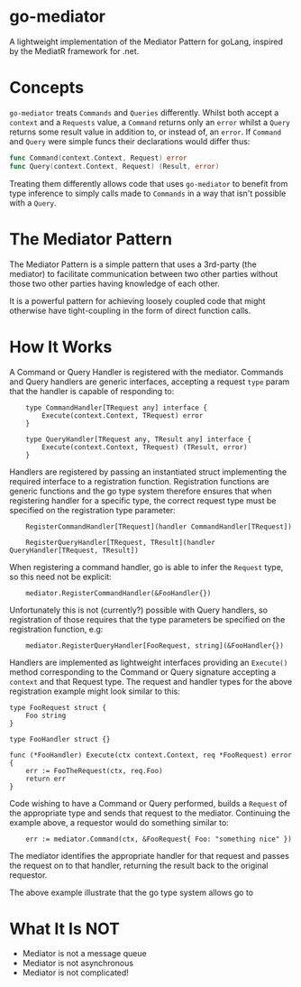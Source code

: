 # go-mediator
A lightweight implementation of the Mediator Pattern for goLang, inspired by the MediatR framework for .net.

# Concepts
`go-mediator` treats `Commands` and `Queries` differently.  Whilst both accept a `context` and a `Requests` value, a `Command` returns only an `error` whilst a `Query` returns some result value in addition to, or instead of, an `error`.  If `Command` and `Query` were simple funcs their declarations would differ thus:

```go
func Command(context.Context, Request) error
func Query(context.Context, Request) (Result, error)
```

Treating them differently allows code that uses `go-mediator` to benefit from type inference to simply calls made to `Commands` in a way that isn't possible with a `Query`. 

# The Mediator Pattern
The Mediator Pattern is a simple pattern that uses a 3rd-party (the mediator) to facilitate communication between two other parties without those two other parties having knowledge of each other.

It is a powerful pattern for achieving loosely coupled code that might otherwise have tight-coupling in the form of direct function calls.

# How It Works
A Command or Query Handler is registered with the mediator.  Commands and Query handlers are generic interfaces, accepting a request `type` param that the handler is capable of responding to:

```golang
    type CommandHandler[TRequest any] interface {
        Execute(context.Context, TRequest) error
    }

    type QueryHandler[TRequest any, TResult any] interface {
        Execute(context.Context, TRequest) (TResult, error)
    }
```

Handlers are registered by passing an instantiated struct implementing the required interface to a registration function.  Registration functions are generic functions and the go type system therefore ensures that when registering handler for a specific type, the correct request type must be specified on the registration type parameter:

```golang
    RegisterCommandHandler[TRequest](handler CommandHandler[TRequest])

    RegisterQueryHandler[TRequest, TResult](handler QueryHandler[TRequest, TResult])
```

When registering a command handler, go is able to infer the `Request` type, so this need not be explicit:

```golang
    mediator.RegisterCommandHandler(&FooHandler{})
```

Unfortunately this is not (currently?) possible with Query handlers, so registration of those requires that the type parameters be specified on the registration function, e.g:

```golang
    mediator.RegisterQueryHandler[FooRequest, string](&FooHandler{})
```

Handlers are implemented as lightweight interfaces providing an `Execute()` method corresponding to the Command or Query signature accepting a `context` and that Request type.  The request and handler types for the above registration example might look similar to this:

```golang
type FooRequest struct {
    Foo string
}

type FooHandler struct {}

func (*FooHandler) Execute(ctx context.Context, req *FooRequest) error {
    err := FooTheRequest(ctx, req.Foo)
    return err
}
```

Code wishing to have a Command or Query performed, builds a `Request` of the appropriate type and sends that request to the mediator.  Continuing the example above, a requestor would do something similar to:

```golang
    err := mediator.Command(ctx, &FooRequest{ Foo: "something nice" })
```

The mediator identifies the appropriate handler for that request and passes the request on to that handler, returning the result back to the original requestor.

The above example illustrate that the go type system allows go to 

# What It Is NOT
- Mediator is not a message queue
- Mediator is not asynchronous
- Mediator is not complicated!